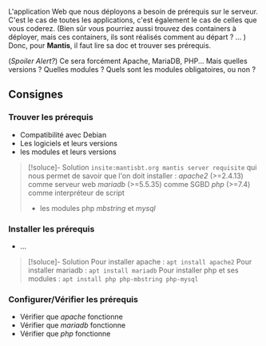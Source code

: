 L'application Web que nous déployons a besoin de prérequis sur le serveur. C'est le cas de toutes les applications, c'est également le cas de celles que vous coderez.  (Bien sûr vous pourriez aussi trouvez des containers à déployer, mais ces containers, ils sont réalisés comment au départ ? … )  Donc, pour **Mantis**, il faut lire sa doc et trouver ses prérequis.  

(_Spoiler Alert?_) Ce sera forcément Apache, MariaDB, PHP...  Mais quelles versions ? Quelles modules ? Quels sont les modules obligatoires, ou non ?
## Consignes
### Trouver les prérequis
 - Compatibilité avec Debian
 - Les logiciels et leurs versions
 - les modules et leurs versions

> [!soluce]- Solution
> `insite:mantisbt.org mantis server requisite` qui nous permet de savoir que l'on doit installer :
> _apache2_ (>=2.4.13) comme serveur web
> _mariadb_ (>=5.5.35) comme SGBD
> _php_ (>=7.4) comme interpréteur de script
> + les modules php _mbstring_ et _mysql_ 

### Installer les prérequis
 - …

> [!soluce]- Solution
> Pour installer apache : `apt install apache2`
> Pour installer mariadb : `apt install mariadb`
> Pour installer php et ses modules : `apt install php php-mbstring php-mysql`

### Configurer/Vérifier les prérequis
 - Vérifier que _apache_ fonctionne
 - Vérifier que _mariadb_ fonctionne
 - Vérifier que _php_ fonctionne
